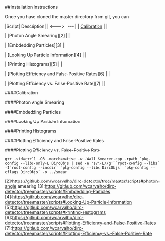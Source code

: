 ##Installation Instructions

Once you have cloned the master directory from git, you can

|Script| Description|
| <---> | --- |
| [Calibration][1] | |

| [Photon Angle Smearing][2] | |

| [Embdedding Particles][3] | |

| [Looking Up Particle Information][4] | |

| [Printing Histograms][5] | |

| [Plotting Efficiency and False-Positive Rates][6] | |

| [Plotting Efficiency vs. False-Positive Rate][7] | |



####Calibration

####Photon Angle Smearing

####Embdedding Particles

####Looking Up Particle Information

####Printing Histograms

####Plotting Efficiency and False-Positive Rates

####Plotting Efficiency vs. False-Positive Rate


```
g++ -std=c++11 -O3 -march=native -w -Wall Smearer.cpp -rpath `pkg-config --libs-only-L DircObjs | sed -e 's/\-L//g'``root-config --libs` -I`root-config --incdir` `pkg-config --libs DircObjs` `pkg-config --cflags DircObjs` -o ../smear
```


[1]:https://github.com/wcarvalho/dirc-detector/tree/master/scripts#calibration
[2]:https://github.com/wcarvalho/dirc-detector/tree/master/scripts#photon-angle amearing
[3]:https://github.com/wcarvalho/dirc-detector/tree/master/scripts#Embdedding-Particles
[4]:https://github.com/wcarvalho/dirc-detector/tree/master/scripts#Looking-Up-Particle-Information
[5]:https://github.com/wcarvalho/dirc-detector/tree/master/scripts#Printing-Histograms
[6]:https://github.com/wcarvalho/dirc-detector/tree/master/scripts#Plotting-Efficiency-and-False-Positive-Rates
[7]:https://github.com/wcarvalho/dirc-detector/tree/master/scripts#Plotting-Efficiency-vs.-False-Positive-Rate
